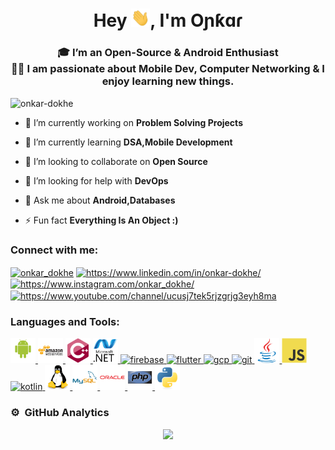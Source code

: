 <h1 align="center"><h1 align="center">Hey <img src="https://raw.githubusercontent.com/ptprashanttripathi/ptprashanttripathi/master/hi.gif" width="30px">, I'm Oɲƙɑɾ</h1>

<h3 align="center">🎓 I’m an Open-Source & Android Enthusiast </br> 👨‍💻 I am passionate about Mobile Dev, Computer Networking & I enjoy learning new things.</h3>

<p align="left"> <img src="https://komarev.com/ghpvc/?username=onkar-dokhe&label=Profile%20views&color=0e75b6&style=flat" alt="onkar-dokhe" /> </p>

- 🔭 I’m currently working on **Problem Solving Projects**

- 🌱 I’m currently learning **DSA,Mobile Development**

- 👯 I’m looking to collaborate on **Open Source**

- 🤝 I’m looking for help with **DevOps**

- 💬 Ask me about **Android,Databases**

- ⚡ Fun fact **Everything Is An Object :)**

<h3 align="left">Connect with me:</h3>
<p align="left">
<a href="https://twitter.com/onkar_dokhe" target="blank"><img align="center" src="https://raw.githubusercontent.com/rahuldkjain/github-profile-readme-generator/master/src/images/icons/Social/twitter.svg" alt="onkar_dokhe" height="30" width="40" /></a>
<a href="https://www.linkedin.com/in/onkar-dokhe/" target="blank"><img align="center" src="https://raw.githubusercontent.com/rahuldkjain/github-profile-readme-generator/master/src/images/icons/Social/linked-in-alt.svg" alt="https://www.linkedin.com/in/onkar-dokhe/" height="30" width="40" /></a>
<a href="https://www.instagram.com/onkar_dokhe/" target="blank"><img align="center" src="https://raw.githubusercontent.com/rahuldkjain/github-profile-readme-generator/master/src/images/icons/Social/instagram.svg" alt="https://www.instagram.com/onkar_dokhe/" height="30" width="40" /></a>
<a href="https://www.youtube.com/channel/ucusj7tek5rjzgrjg3eyh8ma" target="blank"><img align="center" src="https://raw.githubusercontent.com/rahuldkjain/github-profile-readme-generator/master/src/images/icons/Social/youtube.svg" alt="https://www.youtube.com/channel/ucusj7tek5rjzgrjg3eyh8ma" height="30" width="40" /></a>
</p>

<h3 align="left">Languages and Tools:</h3>
<p align="left"> <a href="https://developer.android.com" target="_blank"> <img src="https://raw.githubusercontent.com/devicons/devicon/master/icons/android/android-original-wordmark.svg" alt="android" width="40" height="40"/> </a> <a href="https://aws.amazon.com" target="_blank"> <img src="https://raw.githubusercontent.com/devicons/devicon/master/icons/amazonwebservices/amazonwebservices-original-wordmark.svg" alt="aws" width="40" height="40"/> </a> <a href="https://www.w3schools.com/cpp/" target="_blank"> <img src="https://raw.githubusercontent.com/devicons/devicon/master/icons/cplusplus/cplusplus-original.svg" alt="cplusplus" width="40" height="40"/> </a> <a href="https://dotnet.microsoft.com/" target="_blank"> <img src="https://raw.githubusercontent.com/devicons/devicon/master/icons/dot-net/dot-net-original-wordmark.svg" alt="dotnet" width="40" height="40"/> </a> <a href="https://firebase.google.com/" target="_blank"> <img src="https://www.vectorlogo.zone/logos/firebase/firebase-icon.svg" alt="firebase" width="40" height="40"/> </a> <a href="https://flutter.dev" target="_blank"> <img src="https://www.vectorlogo.zone/logos/flutterio/flutterio-icon.svg" alt="flutter" width="40" height="40"/> </a> <a href="https://cloud.google.com" target="_blank"> <img src="https://www.vectorlogo.zone/logos/google_cloud/google_cloud-icon.svg" alt="gcp" width="40" height="40"/> </a> <a href="https://git-scm.com/" target="_blank"> <img src="https://www.vectorlogo.zone/logos/git-scm/git-scm-icon.svg" alt="git" width="40" height="40"/> </a> <a href="https://www.java.com" target="_blank"> <img src="https://raw.githubusercontent.com/devicons/devicon/master/icons/java/java-original.svg" alt="java" width="40" height="40"/> </a> <a href="https://developer.mozilla.org/en-US/docs/Web/JavaScript" target="_blank"> <img src="https://raw.githubusercontent.com/devicons/devicon/master/icons/javascript/javascript-original.svg" alt="javascript" width="40" height="40"/> </a> <a href="https://kotlinlang.org" target="_blank"> <img src="https://www.vectorlogo.zone/logos/kotlinlang/kotlinlang-icon.svg" alt="kotlin" width="40" height="40"/> </a> <a href="https://www.linux.org/" target="_blank"> <img src="https://raw.githubusercontent.com/devicons/devicon/master/icons/linux/linux-original.svg" alt="linux" width="40" height="40"/> </a> <a href="https://www.mysql.com/" target="_blank"> <img src="https://raw.githubusercontent.com/devicons/devicon/master/icons/mysql/mysql-original-wordmark.svg" alt="mysql" width="40" height="40"/> </a> <a href="https://www.oracle.com/" target="_blank"> <img src="https://raw.githubusercontent.com/devicons/devicon/master/icons/oracle/oracle-original.svg" alt="oracle" width="40" height="40"/> </a> <a href="https://www.php.net" target="_blank"> <img src="https://raw.githubusercontent.com/devicons/devicon/master/icons/php/php-original.svg" alt="php" width="40" height="40"/> </a> <a href="https://www.python.org" target="_blank"> <img src="https://raw.githubusercontent.com/devicons/devicon/master/icons/python/python-original.svg" alt="python" width="40" height="40"/> </a>

### ⚙️ &nbsp;GitHub Analytics
<p align="center">
<a href="https://github.com/onkar-dokhe">
  <img height="180em" src="https://github-readme-stats-eight-theta.vercel.app/api?username=onkar-dokhe&show_icons=true&theme=vue-dark&include_all_commits=true&count_private=true" />
</a>
</p>
